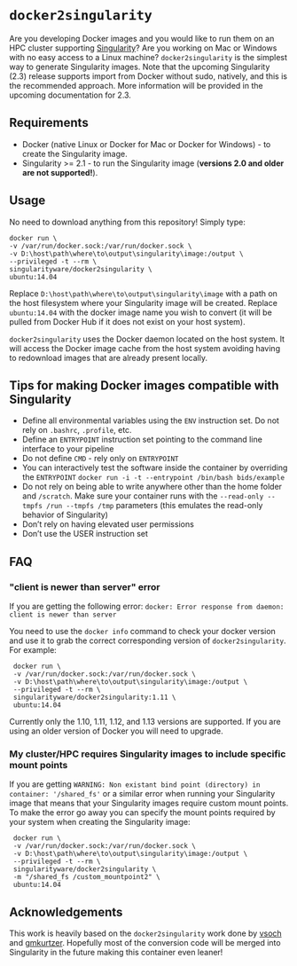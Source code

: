 # `docker2singularity`

Are you developing Docker images and you would like to run them on an HPC cluster supporting [Singularity](http://singularity.lbl.gov)? Are you working on Mac or Windows with no easy access to a Linux machine? `docker2singularity` is the simplest way to generate Singularity images. Note that the upcoming Singularity (2.3) release supports import from Docker without sudo, natively, and this is the recommended approach. More information will be provided in the upcoming documentation for 2.3.

## Requirements

 - Docker (native Linux or Docker for Mac or Docker for Windows) - to create the Singularity image.
 - Singularity >= 2.1 - to run the Singularity image (**versions 2.0 and older are not supported!**).

## Usage

No need to download anything from this repository! Simply type:

```
docker run \
-v /var/run/docker.sock:/var/run/docker.sock \
-v D:\host\path\where\to\output\singularity\image:/output \
--privileged -t --rm \
singularityware/docker2singularity \
ubuntu:14.04
```

Replace `D:\host\path\where\to\output\singularity\image` with a path on the host filesystem where your Singularity image will be created. Replace `ubuntu:14.04` with the docker image name you wish to convert (it will be pulled from Docker Hub if it does not exist on your host system).

`docker2singularity` uses the Docker daemon located on the host system. It will access the Docker image cache from the host system avoiding having to redownload images that are already present locally.

## Tips for making Docker images compatible with Singularity

 - Define all environmental variables using the `ENV` instruction set. Do not rely on `.bashrc`, `.profile`, etc.
 - Define an `ENTRYPOINT` instruction set pointing to the command line interface to your pipeline
 - Do not define `CMD` - rely only on `ENTRYPOINT`
 - You can interactively test the software inside the container by overriding the `ENTRYPOINT`
   `docker run -i -t --entrypoint /bin/bash bids/example`
 - Do not rely on being able to write anywhere other than the home folder and `/scratch`. Make sure your container runs with the `--read-only --tmpfs /run --tmpfs /tmp` parameters (this emulates the read-only behavior of Singularity)
 - Don’t rely on having elevated user permissions
 - Don’t use the USER instruction set

## FAQ
### "client is newer than server" error
If you are getting the following error:
`docker: Error response from daemon: client is newer than server`

You need to use the `docker info` command to check your docker version and use it to grab the correct corresponding version of `docker2singularity`. For example:

     docker run \        
     -v /var/run/docker.sock:/var/run/docker.sock \
     -v D:\host\path\where\to\output\singularity\image:/output \
     --privileged -t --rm \
     singularityware/docker2singularity:1.11 \            
     ubuntu:14.04

Currently only the 1.10, 1.11, 1.12, and 1.13  versions are supported. If you are using an older version of Docker you will need to upgrade.

### My cluster/HPC requires Singularity images to include specific mount points
If you are getting `WARNING: Non existant bind point (directory) in container: '/shared_fs'` or a similar error when running your Singularity image that means that your Singularity images require custom mount points. To make the error go away you can specify the mount points required by your system when creating the Singularity image:

     docker run \        
     -v /var/run/docker.sock:/var/run/docker.sock \
     -v D:\host\path\where\to\output\singularity\image:/output \
     --privileged -t --rm \
     singularityware/docker2singularity \            
     -m "/shared_fs /custom_mountpoint2" \
     ubuntu:14.04

## Acknowledgements
This work is heavily based on the `docker2singularity` work done by [vsoch](https://github.com/vsoch) and [gmkurtzer](https://github.com/gmkurtzer). Hopefully most of the conversion code will be merged into Singularity in the future making this container even leaner!
